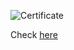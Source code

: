 ![Certificate](https://user-images.githubusercontent.com/61821924/222987586-31ff0684-9a66-4501-b9da-f95d9bd8a897.PNG)

Check [here](https://www.datacamp.com/certificate/DS0021189055496)
